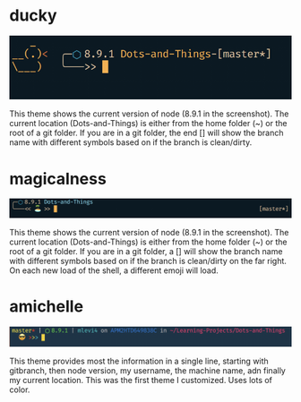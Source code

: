 # ducky
![ZSH Ducky Theme](/images/zsh-theme-ducky.png)

This theme shows the current version of node (8.9.1 in the screenshot). The current location (Dots-and-Things) is either from the home folder (~) or the root of a git folder. If you are in a git folder, the end [] will show the branch name with different symbols based on if the branch is clean/dirty.

# magicalness
![ZSH Magicalness Theme](/images/zsh-theme-magicalness.png)

This theme shows the current version of node (8.9.1 in the screenshot). The current location (Dots-and-Things) is either from the home folder (~) or the root of a git folder. If you are in a git folder, a [] will show the branch name with different symbols based on if the branch is clean/dirty on the far right. On each new load of the shell, a different emoji will load.

# amichelle
![ZSH amichelle theme](/images/zsh-theme-amichelle.png)

This theme provides most the information in a single line, starting with gitbranch, then node version, my username, the machine name, adn finally my current location. This was the first theme I customized. Uses lots of color.